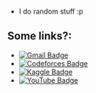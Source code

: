 
- I do random stuff :p 

## Some links?:

-  [![Gmail Badge](https://img.shields.io/badge/-bruvistrue93@gmail.com-c14438?style=social&logo=Gmail&logoColor=red&link=mailto:bruvistrue93@gmail.com)](mailto:bruvistrue93@gmail.com)
 - [![Codeforces Badge](https://img.shields.io/badge/Codeforces-MostlyK-green?style=social&logo=Codeforces&link=https://codeforces.com/profile/MostlyK)](https://codeforces.com/profile/MostlyK)
- [![Kaggle Badge](https://img.shields.io/badge/Kaggle-MostlyKIGuess-blue?style=social&logo=Kaggle&link=https://www.kaggle.com/mostlykiguess)](https://www.kaggle.com/mostlykiguess)
- [![YouTube Badge](https://img.shields.io/badge/YouTube-mostlytrue6823-red?style=social&logo=YouTube&link=https://www.youtube.com/@mostlytrue6823)](https://www.youtube.com/@mostlytrue6823)


<!---
MostlyKIGuess/MostlyKIGuess is a ✨ special ✨ repository because its `README.md` (this file) appears on your GitHub profile.
You can click the Preview link to take a look at your changes.
--->
<!---
[![MostlyK profile views](https://u8views.com/api/v1/github/profiles/135974627/views/day-week-month-total-count.svg)](https://u8views.com/github/MostlyKIGuess)
--->
